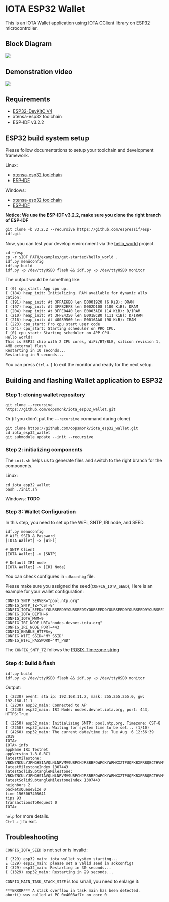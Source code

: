 # IOTA ESP32 Wallet  

This is an IOTA Wallet application using [IOTA CClient](https://github.com/iotaledger/entangled/tree/develop/cclient) library on [ESP32](https://en.wikipedia.org/wiki/ESP32) microcontroller.  

## Block Diagram  

![](https://raw.githubusercontent.com/oopsmonk/iota_esp32_wallet/master/images/esp32_wallet_block_diagram.png)

## Demonstration video 

[![](http://img.youtube.com/vi/e6pxDTqd5Pw/0.jpg)](http://www.youtube.com/watch?v=e6pxDTqd5Pw)  

## Requirements  

* [ESP32-DevKitC V4](https://docs.espressif.com/projects/esp-idf/en/v3.2.2/get-started/get-started-devkitc.html#esp32-devkitc-v4-getting-started-guide)
* xtensa-esp32 toolchain
* ESP-IDF v3.2.2

## ESP32 build system setup  

Please follow documentations to setup your toolchain and development framework.

Linux:  
* [xtensa-esp32 toolchain](https://docs.espressif.com/projects/esp-idf/en/v3.2.2/get-started-cmake/linux-setup.html) 
* [ESP-IDF](https://docs.espressif.com/projects/esp-idf/en/v3.2.2/get-started-cmake/index.html#get-esp-idf) 

Windows:
* [xtensa-esp32 toolchain](https://docs.espressif.com/projects/esp-idf/en/v3.2.2/get-started-cmake/windows-setup.html#standard-setup-of-toolchain-for-windows-cmake) 
* [ESP-IDF](https://docs.espressif.com/projects/esp-idf/en/v3.2.2/get-started-cmake/index.html#windows-command-prompt) 

**Notice: We use the ESP-IDF v3.2.2, make sure you clone the right branch of ESP-IDF**

```
git clone -b v3.2.2 --recursive https://github.com/espressif/esp-idf.git
```


Now, you can test your develop environment via the [hello_world](https://github.com/espressif/esp-idf/tree/release/v3.2/examples/get-started/hello_world) project.  

```shell
cd ~/esp
cp -r $IDF_PATH/examples/get-started/hello_world .
idf.py menuconfig
idf.py build
idf.py -p /dev/ttyUSB0 flash && idf.py -p /dev/ttyUSB0 monitor
```

The output would be something like:  

```shell
I (0) cpu_start: App cpu up.
I (184) heap_init: Initializing. RAM available for dynamic allo
cation:
I (191) heap_init: At 3FFAE6E0 len 00001920 (6 KiB): DRAM
I (197) heap_init: At 3FFB2EF8 len 0002D108 (180 KiB): DRAM
I (204) heap_init: At 3FFE0440 len 00003AE0 (14 KiB): D/IRAM
I (210) heap_init: At 3FFE4350 len 0001BCB0 (111 KiB): D/IRAM
I (216) heap_init: At 40089560 len 00016AA0 (90 KiB): IRAM
I (223) cpu_start: Pro cpu start user code
I (241) cpu_start: Starting scheduler on PRO CPU.
I (0) cpu_start: Starting scheduler on APP CPU.
Hello world!
This is ESP32 chip with 2 CPU cores, WiFi/BT/BLE, silicon revision 1, 4MB external flash
Restarting in 10 seconds...
Restarting in 9 seconds...
```

You can press `Ctrl` + `]` to exit the monitor and ready for the next setup.  

## Building and flashing Wallet application to ESP32

### Step 1: cloning wallet repository  

```shell
git clone --recursive https://github.com/oopsmonk/iota_esp32_wallet.git
```

Or (if you didn't put the `--recursive` command during clone)  

```shell
git clone https://github.com/oopsmonk/iota_esp32_wallet.git
cd iota_esp32_wallet
git submodule update --init --recursive
```

### Step 2: initializing components

The `init.sh` helps us to generate files and switch to the right branch for the components.  

Linux:

```shell
cd iota_esp32_wallet
bash ./init.sh
```

Windows: **TODO**  

### Step 3: Wallet Configuration  

In this step, you need to set up the WiFi, SNTP, IRI node, and SEED.  

```
idf.py menuconfig
# WiFi SSID & Password
[IOTA Wallet] -> [WiFi]

# SNTP Client
[IOTA Wallet] -> [SNTP]

# Default IRI node
[IOTA Wallet] -> [IRI Node]
```

You can check configures in `sdkconfig` file.  

Please make sure you assigned the seed(`CONFIG_IOTA_SEED`), Here is an example for your wallet configuration:  

```shell
CONFIG_SNTP_SERVER="pool.ntp.org"
CONFIG_SNTP_TZ="CST-8" 
CONFIG_IOTA_SEED="YOURSEED9YOURSEED9YOURSEED9YOURSEED9YOURSEED9YOURSEED9YOURSEED9YOURSEED9YOURSEED9"
CONFIG_IOTA_DEPTH=6
CONFIG_IOTA_MWM=9
CONFIG_IRI_NODE_URI="nodes.devnet.iota.org"
CONFIG_IRI_NODE_PORT=443
CONFIG_ENABLE_HTTPS=y
CONFIG_WIFI_SSID="MY_SSID"
CONFIG_WIFI_PASSWORD="MY_PWD"
```

The `CONFIG_SNTP_TZ` follows the [POSIX Timezone string](https://github.com/nayarsystems/posix_tz_db/blob/master/zones.json)  

### Step 4: Build & flash

```shell
idf.py build
idf.py -p /dev/ttyUSB0 flash && idf.py -p /dev/ttyUSB0 monitor
```

Output:  
```shell
I (2230) event: sta ip: 192.168.11.7, mask: 255.255.255.0, gw: 192.168.11.1
I (2230) esp32_main: Connected to AP
I (2240) esp32_main: IRI Node: nodes.devnet.iota.org, port: 443, HTTPS:True

I (2250) esp32_main: Initializing SNTP: pool.ntp.org, Timezone: CST-8
I (2250) esp32_main: Waiting for system time to be set... (1/10)
I (4260) esp32_main: The current date/time is: Tue Aug  6 12:56:39 2019
IOTA> 
IOTA> info
appName IRI Testnet 
appVersion 1.8.0-RC1 
latestMilestone: VBKNZNCULYJPHGHSIAVQLNLNRVMV9UBPCHJRSBBFOWPCKYWRMXXZTPUQFKBXPRBQBCTHVMMMZZJTQG999
latestMilestoneIndex 1307443 
latestSolidSubtangleMilestone: VBKNZNCULYJPHGHSIAVQLNLNRVMV9UBPCHJRSBBFOWPCKYWRMXXZTPUQFKBXPRBQBCTHVMMMZZJTQG999
latestSolidSubtangleMilestoneIndex 1307443 
neighbors 2 
packetsQueueSize 0 
time 1565067405641 
tips 93 
transactionsToRequest 0 
IOTA> 
```

`help` for more details.  
`Ctrl` + `]` to exit.  

## Troubleshooting

`CONFIG_IOTA_SEED` is not set or is invalid:  
```shell
I (329) esp32_main: iota wallet system starting...
E (329) esp32_main: please set a valid seed in sdkconfig!
I (329) esp32_main: Restarting in 30 seconds...
I (1329) esp32_main: Restarting in 29 seconds...
```

`CONFIG_MAIN_TASK_STACK_SIZE` is too small, you need to enlarge it:  
```shell
***ERROR*** A stack overflow in task main has been detected.
abort() was called at PC 0x4008af7c on core 0
```
